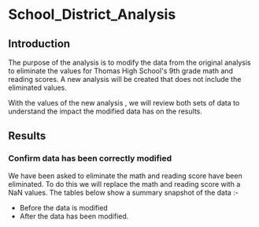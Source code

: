 # School_District_Analysis

## Introduction

The purpose of the analysis is to modify the data from the original analysis to eliminate the values for Thomas High School's 9th grade math and reading scores. A new analysis will be created that does not include the eliminated values. 

With the values of the new analysis , we will review both sets of data to understand the impact the modified data has on the results.

## Results

### Confirm data has been correctly modified

We have been asked to eliminate the math and reading score have been eliminated. To do this we will replace the math and reading score with a NaN values. 
The tables below show a summary snapshot of the data :- 
- Before the data is modified 
- After the data has been modified.

